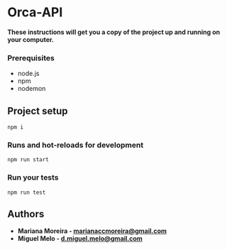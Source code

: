 # Orca-API


**These instructions will get you a copy of the project up and running on your computer.**

### Prerequisites

* node.js
* npm
* nodemon

## Project setup
```
npm i
```

### Runs and hot-reloads for development
```
npm run start
```

### Run your tests
```
npm run test
```

## Authors
* **Mariana Moreira - marianaccmoreira@gmail.com**
* **Miguel Melo - d.miguel.melo@gmail.com**

